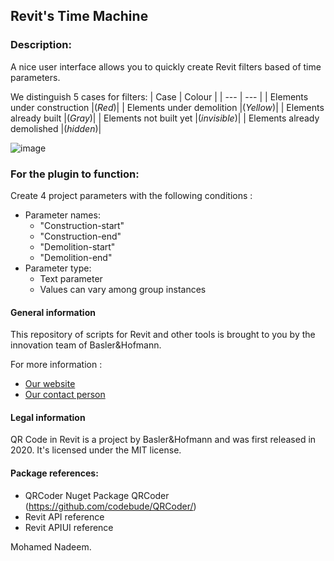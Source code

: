 ## Revit's Time Machine

### Description:
A nice user interface allows you to quickly create Revit filters based of time parameters.

We distinguish 5 cases for filters:
| Case | Colour |
| --- | --- |
| Elements under construction |(_Red_)|
| Elements under demolition |(_Yellow_)| 
| Elements already built |(_Gray_)| 
| Elements not built yet |(_invisible_)|
| Elements already demolished |(_hidden_)| 

![image](https://user-images.githubusercontent.com/73463175/99255439-38a92c00-2814-11eb-8415-992489c75cf7.png)


### For the plugin to function:
Create 4 project parameters with the following conditions :
- Parameter names:
  - "Construction-start"
  - "Construction-end"
  - "Demolition-start"
  - "Demolition-end"
- Parameter type:
  - Text parameter
  - Values can vary among group instances
  

#### General information
This repository of scripts for Revit and other tools is brought to you by the innovation team of Basler&Hofmann.

For more information :
- [Our website](https://www.baslerhofmann.ch/)
- [Our contact person](https://www.baslerhofmann.ch/en/metanavigation/contacts/en-ansprechpartner-detailseite/contact/5902.html)

#### Legal information
QR Code in Revit is a project by Basler&Hofmann and was first released in 2020. It's licensed under the MIT license.

#### Package references:
- QRCoder Nuget Package QRCoder (https://github.com/codebude/QRCoder/)
- Revit API reference
- Revit APIUI reference



Mohamed Nadeem.

